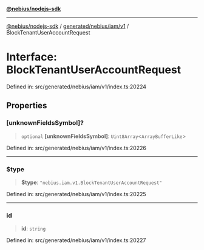 [**@nebius/nodejs-sdk**](../../../../../README.md)

---

[@nebius/nodejs-sdk](../../../../../README.md) / [generated/nebius/iam/v1](../README.md) / BlockTenantUserAccountRequest

# Interface: BlockTenantUserAccountRequest

Defined in: src/generated/nebius/iam/v1/index.ts:20224

## Properties

### \[unknownFieldsSymbol\]?

> `optional` **\[unknownFieldsSymbol\]**: `Uint8Array`\<`ArrayBufferLike`\>

Defined in: src/generated/nebius/iam/v1/index.ts:20226

---

### $type

> **$type**: `"nebius.iam.v1.BlockTenantUserAccountRequest"`

Defined in: src/generated/nebius/iam/v1/index.ts:20225

---

### id

> **id**: `string`

Defined in: src/generated/nebius/iam/v1/index.ts:20227
